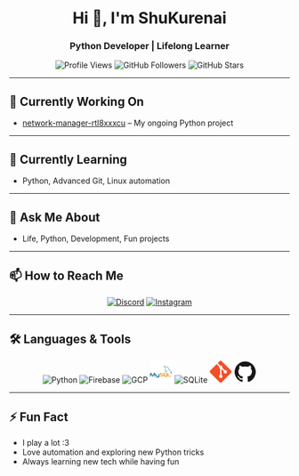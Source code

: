 <h1 align="center">Hi 👋, I'm ShuKurenai</h1>
<h3 align="center">Python Developer | Lifelong Learner</h3>

<p align="center">
  <img src="https://komarev.com/ghpvc/?username=shushuzinhuu&label=Profile%20views&color=fe58a8&style=flat" alt="Profile Views" />
  <img src="https://img.shields.io/github/followers/shushuzinhuu?label=Followers&style=social" alt="GitHub Followers" />
  <img src="https://img.shields.io/github/stars/shushuzinhuu?style=social" alt="GitHub Stars" />
</p>

---

## 🔭 Currently Working On
- [network-manager-rtl8xxxcu](https://github.com/ShuShuzinhuu/network-manager-rtl8xxxcu) – My ongoing Python project

---

## 🌱 Currently Learning
- Python, Advanced Git, Linux automation  

---

## 💬 Ask Me About
- Life, Python, Development, Fun projects  

---

## 📫 How to Reach Me
<p align="center">
  <a href="https://discord.com/users/530917459125993482"><img src="https://raw.githubusercontent.com/rahuldkjain/github-profile-readme-generator/master/src/images/icons/Social/discord.svg" alt="Discord" width="40" height="40"/></a>
  <a href="https://instagram.com/_dsouzza"><img src="https://raw.githubusercontent.com/rahuldkjain/github-profile-readme-generator/master/src/images/icons/Social/instagram.svg" alt="Instagram" width="40" height="40"/></a>
</p>

---

## 🛠 Languages & Tools
<p align="center">
  <img src="https://www.vectorlogo.zone/logos/python/python-icon.svg" alt="Python" width="40" height="40"/>
  <img src="https://www.vectorlogo.zone/logos/firebase/firebase-icon.svg" alt="Firebase" width="40" height="40"/>
  <img src="https://www.vectorlogo.zone/logos/google_cloud/google_cloud-icon.svg" alt="GCP" width="40" height="40"/>
  <img src="https://raw.githubusercontent.com/devicons/devicon/master/icons/mysql/mysql-original-wordmark.svg" alt="MySQL" width="40" height="40"/>
  <img src="https://www.vectorlogo.zone/logos/sqlite/sqlite-icon.svg" alt="SQLite" width="40" height="40"/>
  <img src="https://raw.githubusercontent.com/devicons/devicon/master/icons/git/git-original.svg" alt="Git" width="40" height="40"/>
  <img src="https://raw.githubusercontent.com/devicons/devicon/master/icons/github/github-original.svg" alt="GitHub" width="40" height="40"/>
</p>

---

## ⚡ Fun Fact
- I play a lot :3  
- Love automation and exploring new Python tricks  
- Always learning new tech while having fun
